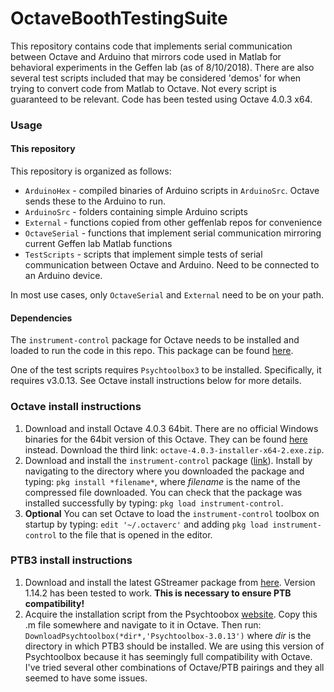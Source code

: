 # OctaveBoothTestingSuite

This repository contains code that implements serial communication between Octave and Arduino that mirrors code used in Matlab for behavioral experiments in the Geffen lab (as of 8/10/2018). There are also several test scripts included that may be considered 'demos' for when trying to convert code from Matlab to Octave. Not every script is guaranteed to be relevant. Code has been tested using Octave 4.0.3 x64.

### Usage
#### This repository
This repository is organized as follows:
* `ArduinoHex` - compiled binaries of Arduino scripts in `ArduinoSrc`. Octave sends these to the Arduino to run.
* `ArduinoSrc` - folders containing simple Arduino scripts
* `External`   - functions copied from other geffenlab repos for convenience
* `OctaveSerial` - functions that implement serial communication mirroring current Geffen lab Matlab functions
* `TestScripts` - scripts that implement simple tests of serial communication between Octave and Arduino. Need to be connected to an Arduino device.

In most use cases, only `OctaveSerial` and `External` need to be on your path.

#### Dependencies
The `instrument-control` package for Octave needs to be installed and loaded to run the code in this repo. This package can be found [here](https://octave.sourceforge.io/instrument-control/index.html).

One of the test scripts requires `Psychtoolbox3` to be installed. Specifically, it requires v3.0.13. See Octave install instructions below for more details.

### Octave install instructions
1. Download and install Octave 4.0.3 64bit. There are no official Windows binaries for the 64bit version of this Octave. They can be found [here](http://www.tatsuromatsuoka.com/octave/Eng/Win/) instead. Download the third link: `octave-4.0.3-installer-x64-2.exe.zip`.
2. Download and install the `instrument-control` package ([link](https://octave.sourceforge.io/instrument-control/index.html)). Install by navigating to the directory where you downloaded the package and typing: `pkg install *filename*`, where *filename* is the name of the compressed file downloaded. You can check that the package was installed successfully by typing: `pkg load instrument-control`.
3. **Optional** You can set Octave to load the `instrument-control` toolbox on startup by typing: `edit '~/.octaverc'` and adding `pkg load instrument-control` to the file that is opened in the editor.

### PTB3 install instructions
1. Download and install the latest GStreamer package from [here](https://gstreamer.freedesktop.org/). Version 1.14.2 has been tested to work. **This is necessary to ensure PTB compatibility!**
2. Acquire the installation script from the Psychtoobox [website](https://raw.githubusercontent.com/Psychtoolbox-3/Psychtoolbox-3/master/Psychtoolbox/DownloadPsychtoolbox.m). Copy this .m file somewhere and navigate to it in Octave. Then run: `DownloadPsychtoolbox(*dir*,'Psychtoolbox-3.0.13')` where *dir* is the directory in which PTB3 should be installed. We are using this version of Psychtoolbox because it has seemingly full compatibility with Octave. I've tried several other combinations of Octave/PTB pairings and they all seemed to have some issues.
